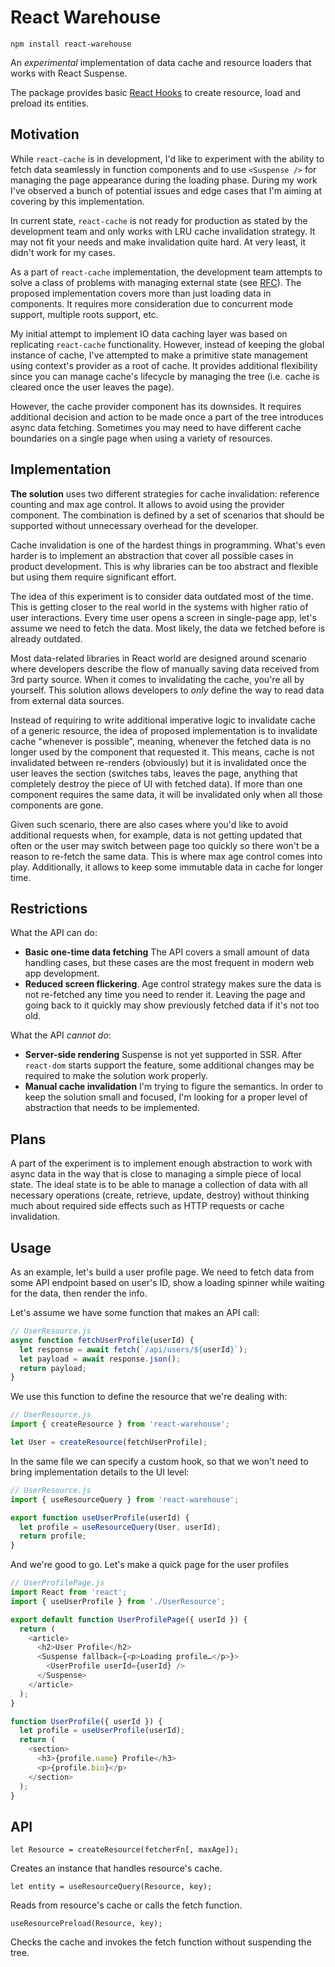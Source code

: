 # React Warehouse

    npm install react-warehouse

An _experimental_ implementation of data cache and resource loaders that works
with React Suspense.

The package provides basic [React Hooks][react-hooks] to create resource, load
and preload its entities.

## Motivation

While `react-cache` is in development, I'd like to experiment with the ability
to fetch data seamlessly in function components and to use `<Suspense />` for
managing the page appearance during the loading phase. During my work I've
observed a bunch of potential issues and edge cases that I'm aiming at covering
by this implementation.

In current state, `react-cache` is not ready for production as stated by the
development team and only works with LRU cache invalidation strategy. It may
not fit your needs and make invalidation quite hard. At very least, it didn't
work for my cases.

As a part of `react-cache` implementation, the development team attempts to
solve a class of problems with managing external state (see [RFC][write-rfc]).
The proposed implementation covers more than just loading data in components.
It requires more consideration due to concurrent mode support, multiple roots
support, etc.

My initial attempt to implement IO data caching layer was based on replicating
`react-cache` functionality. However, instead of keeping the global instance of
cache, I've attempted to make a primitive state management using context's
provider as a root of cache. It provides additional flexibility since you can
manage cache's lifecycle by managing the tree (i.e. cache is cleared once the
user leaves the page).

However, the cache provider component has its downsides. It requires additional
decision and action to be made once a part of the tree introduces async data
fetching. Sometimes you may need to have different cache boundaries on a single
page when using a variety of resources.

## Implementation

**The solution** uses two different strategies for cache invalidation: reference
counting and max age control. It allows to avoid using the provider component.
The combination is defined by a set of scenarios that should be supported
without unnecessary overhead for the developer.

<data is often inconsistent due to multi user apps>

Cache invalidation is one of the hardest things in programming. What's even
harder is to implement an abstraction that cover all possible cases in product
development. This is why libraries can be too abstract and flexible but using
them require significant effort.

The idea of this experiment is to consider data outdated most of the time.
This is getting closer to the real world in the systems with higher ratio of
user interactions. Every time user opens a screen in single-page app, let's
assume we need to fetch the data. Most likely, the data we fetched before is
already outdated.

Most data-related libraries in React world are designed around scenario where
developers describe the flow of manually saving data received from 3rd party
source. When it comes to invalidating the cache, you're all by yourself.
This solution allows developers to _only_ define the way to read data from
external data sources.

Instead of requiring to write additional imperative logic to invalidate cache of
a generic resource, the idea of proposed implementation is to invalidate cache
"whenever is possible", meaning, whenever the fetched data is no longer used by
the component that requested it. This means, cache is not invalidated between
re-renders (obviously) but it is invalidated once the user leaves the section
(switches tabs, leaves the page, anything that completely destroy the piece of
UI with fetched data). If more than one component requires the same data, it
will be invalidated only when all those components are gone.

Given such scenario, there are also cases where you'd like to avoid additional
requests when, for example, data is not getting updated that often or the user
may switch between page too quickly so there won't be a reason to re-fetch the
same data. This is where max age control comes into play. Additionally, it
allows to keep some immutable data in cache for longer time.

## Restrictions

What the API can do:

 * **Basic one-time data fetching**
   The API covers a small amount of data handling cases, but these cases are
   the most frequent in modern web app development.
 * **Reduced screen flickering**.
   Age control strategy makes sure the data is not re-fetched any time you need
   to render it. Leaving the page and going back to it quickly may show
   previously fetched data if it's not too old.

What the API _cannot do_:

 * **Server-side rendering**
   Suspense is not yet supported in SSR. After `react-dom` starts support the
   feature, some additional changes may be required to make the solution work
   properly.
 * **Manual cache invalidation**
   I'm trying to figure the semantics. In order to keep the solution small and
   focused, I'm looking for a proper level of abstraction that needs to be
   implemented.

## Plans

A part of the experiment is to implement enough abstraction to work with async
data in the way that is close to managing a simple piece of local state.
The ideal state is to be able to manage a collection of data with all necessary
operations (create, retrieve, update, destroy) without thinking much about
required side effects such as HTTP requests or cache invalidation.

## Usage

As an example, let's build a user profile page. We need to fetch data from some
API endpoint based on user's ID, show a loading spinner while waiting for the
data, then render the info.

Let's assume we have some function that makes an API call:

```javascript
// UserResource.js
async function fetchUserProfile(userId) {
  let response = await fetch(`/api/users/${userId}`);
  let payload = await response.json();
  return payload;
}
```

We use this function to define the resource that we're dealing with:

```javascript
// UserResource.js
import { createResource } from 'react-warehouse';

let User = createResource(fetchUserProfile);
```

In the same file we can specify a custom hook, so that we won't need to bring
implementation details to the UI level:

```javascript
// UserResource.js
import { useResourceQuery } from 'react-warehouse';

export function useUserProfile(userId) {
  let profile = useResourceQuery(User, userId);
  return profile;
}
```

And we're good to go. Let's make a quick page for the user profiles

```javascript
// UserProfilePage.js
import React from 'react';
import { useUserProfile } from './UserResource';

export default function UserProfilePage({ userId }) {
  return (
    <article>
      <h2>User Profile</h2>
      <Suspense fallback={<p>Loading profile…</p>}>
        <UserProfile userId={userId} />
      </Suspense>
    </article>
  );
}

function UserProfile({ userId }) {
  let profile = useUserProfile(userId);
  return (
    <section>
      <h3>{profile.name} Profile</h3>
      <p>{profile.bio}</p>
    </section>
  );
}
```

## API

    let Resource = createResource(fetcherFn[, maxAge]);

Creates an instance that handles resource's cache.

    let entity = useResourceQuery(Resource, key);

Reads from resource's cache or calls the fetch function.

    useResourcePreload(Resource, key);

Checks the cache and invokes the fetch function without suspending the tree.

[react-hooks]: https://reactjs.org/docs/hooks-intro.html
[write-rfc]: https://github.com/acdlite/rfcs/blob/context-write/text/0000-context-write.md

